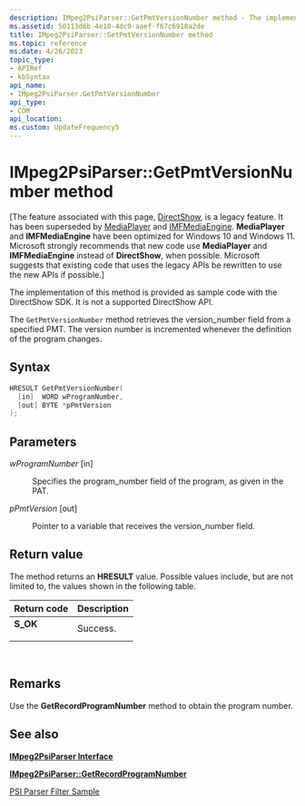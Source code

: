 ```yaml
---
description: IMpeg2PsiParser::GetPmtVersionNumber method - The implementation of this method is provided as sample code with the DirectShow SDK. It is not a supported DirectShow API.
ms.assetid: 50113d6b-4e10-4dc9-aaef-f67c6918a2de
title: IMpeg2PsiParser::GetPmtVersionNumber method
ms.topic: reference
ms.date: 4/26/2023
topic_type: 
- APIRef
- kbSyntax
api_name: 
- IMpeg2PsiParser.GetPmtVersionNumber
api_type: 
- COM
api_location: 
ms.custom: UpdateFrequency5
---
```


# IMpeg2PsiParser::GetPmtVersionNumber method

\[The feature associated with this page, [DirectShow](/windows/win32/directshow/directshow), is a legacy feature. It has been superseded by [MediaPlayer](/uwp/api/Windows.Media.Playback.MediaPlayer) and [IMFMediaEngine](/windows/win32/api/mfmediaengine/nn-mfmediaengine-imfmediaengine). **MediaPlayer** and **IMFMediaEngine** have been optimized for Windows 10 and Windows 11. Microsoft strongly recommends that new code use **MediaPlayer** and **IMFMediaEngine** instead of **DirectShow**, when possible. Microsoft suggests that existing code that uses the legacy APIs be rewritten to use the new APIs if possible.\]

The implementation of this method is provided as sample code with the DirectShow SDK. It is not a supported DirectShow API.

The `GetPmtVersionNumber` method retrieves the version\_number field from a specified PMT. The version number is incremented whenever the definition of the program changes.

## Syntax


```C++
HRESULT GetPmtVersionNumber(
  [in]  WORD wProgramNumber,
  [out] BYTE *pPmtVersion
);
```



## Parameters

<dl> <dt>

*wProgramNumber* \[in\]
</dt> <dd>

Specifies the program\_number field of the program, as given in the PAT.

</dd> <dt>

*pPmtVersion* \[out\]
</dt> <dd>

Pointer to a variable that receives the version\_number field.

</dd> </dl>

## Return value

The method returns an **HRESULT** value. Possible values include, but are not limited to, the values shown in the following table.



| Return code                                                                          | Description         |
|--------------------------------------------------------------------------------------|---------------------|
| <dl> <dt>**S\_OK**</dt> </dl> | Success.<br/> |



 

## Remarks

Use the **GetRecordProgramNumber** method to obtain the program number.

## See also

<dl> <dt>

[**IMpeg2PsiParser Interface**](impeg2psiparser.md)
</dt> <dt>

[**IMpeg2PsiParser::GetRecordProgramNumber**](impeg2psiparser-getrecordprogramnumber.md)
</dt> <dt>

[PSI Parser Filter Sample](psi-parser-filter-sample.md)
</dt> </dl>

 

 




